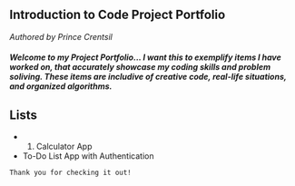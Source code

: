 ## Introduction to Code Project Portfolio 

*Authored by Prince Crentsil*

##### Welcome to my Project Portfolio... I want this to exemplify items I have worked on, that accurately showcase my coding skills and problem soliving. These items are includive of creative code, real-life situations, and organized algorithms.

## Lists

+ 1. Calculator App
+ To-Do List App with Authentication


```
Thank you for checking it out!
```

